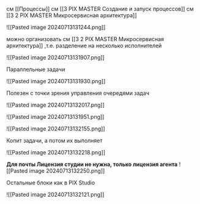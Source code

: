 
см [[Процессы]]
см [[3 PIX MASTER Создание и запуск процессов]]
см [[3 2 PIX MASTER Микросервисная архитектура]]

![[Pasted image 20240713131244.png]]


можно организовать см [[3 2 PIX MASTER Микросервисная архитектура]] ,т.е. разделение на несколько исполнителей




![[Pasted image 20240713131907.png]]



Параллельные задачи

![[Pasted image 20240713131930.png]]


Полезен с точки зрения управления очередями задач

![[Pasted image 20240713132017.png]]




![[Pasted image 20240713131951.png]]



![[Pasted image 20240713132155.png]]



Копит задачи, а потом их выполняет

![[Pasted image 20240713132218.png]]


**Для почты Лицензия студии не нужна, только лицензия агента**
![[Pasted image 20240713132250.png]]


Остальные блоки как в PIX Studio

![[Pasted image 20240713132121.png]]



